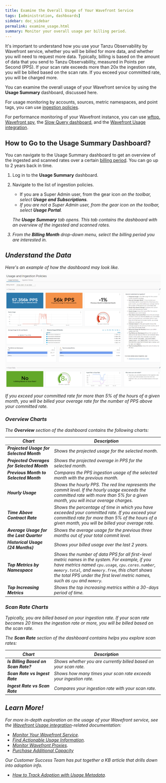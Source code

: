 ```yaml
---
title: Examine the Overall Usage of Your Wavefront Service
tags: [administration, dashboards]
sidebar: doc_sidebar
permalink: examine_usage.html
summary: Monitor your overall usage per billing period.
---
```


It's important to understand how you use your Tanzu Observability by Wavefront service, whether you will be billed for more data, and whether you will need to request more data. Typically, billing is based on the amount of data that you send to Tanzu Observability, measured in Points per Second (PPS). If your scan rate exceeds more than 20x the ingestion rate, you will be billed based on the scan rate. If you exceed your committed rate, you will be charged more.

You can examine the overall usage of your Wavefront service by using the **Usage Summary** dashboard, discussed here.

For usage monitoring by accounts, sources, metric namespaces, and point tags, you can use [ingestion policies](ingestion_policies.html).

For performance monitoring of your Wavefront instance, you can use [wftop, Wavefront spy](wavefront_monitoring_spy.html), the [Slow Query dashboard](monitoring_overview.html#find-slow-queries-and-improve-dashboard-response), and the [Wavefront Usage integration](wavefront_monitoring.html).

## How to Go to the Usage Summary Dashboard?

You can navigate to the Usage Summary dashboard to get an overview of the ingested and scanned rates over a certain [billing period](glossary.html#b). You can go up to 2 years back in time.

1. Log in to the **Usage Summary** dashboard.

2. Navigate to the list of ingestion policies.

    - If you are a Super Admin user, from the gear icon <i class="fa fa-cog"/> on the toolbar, select **Usage and Subscriptions**.
    - If you are not a Super Admin user, from the gear icon <i class="fa fa-cog"/> on the toolbar, select **Usage Portal**.

   The **Usage Summary** tab opens. This tab contains the dashboard with an overview of the ingested and scanned rates.
3. From the **Billing Month** drop-down menu, select the billing period you are interested in.
   
   
## Understand the Data

Here's an example of how the dashboard may look like.

![Example of the Usage Summary dashboard](images/usage_overview.png)

If you exceed your committed rate for more than 5% of the hours of a given month, you will be billed your overage rate for the number of PPS above your committed rate.

### Overview Charts

The **Overview** section of the dashboard contains the following charts:

<table style="width: 100%;">
<tbody>
<thead>
<tr><th width="30%">Chart</th><th width="70%">Description</th></tr>
</thead>
<tr>
<td><strong>Projected Usage for Selected Month</strong></td>
<td>Shows the projected usage for the selected month.</td></tr>
<tr>
<td><strong>Projected Overages for Selected Month</strong></td>
<td>Shows the projected overage in PPS for the selected month.</td>
</tr>
<tr>
<td><strong>Previous Month to Selected Month</strong></td>
<td>Compares the PPS ingestion usage of the selected month with the previous month.</td>
</tr>
<tr>
<td><strong>Hourly Usage</strong></td>
<td>Shows the hourly PPS. The red line represents the commit level. If the hourly usage exceeds the committed rate with more than 5% for a given month, you will incur overage charges.</td>
</tr>
<tr>
<td><strong>Time Above Contract Rate</strong></td>
<td>Shows the percentage of time in which you have exceeded your committed rate. If you exceed your committed rate for more than 5% of the hours of a given month, you will be billed your overage rate.</td>
</tr>
<tr>
<td><strong>Average Usage for the Last Quarter</strong></td>
<td>Shows the average usage for the previous three months out of your total commit level.</td>
</tr>
<tr>
<td><strong>Historical Usage (24 Months)</strong></td>
<td>Shows your billed usage over the last 2 years.</td>
</tr>
<tr>
<td><strong>Top Metrics by Namespace</strong></td>
<td>Shows the number of data PPS for all first-level metric names in the system. For example, if you have metrics named <code>cpu.usage</code>, <code>cpu.cores.number</code>, <code>memory.total</code>, and <code>memory.free</code>, this chart shows the total PPS under the first level metric names, such as <code>cpu</code> and <code>memory</code>.</td>
</tr>
<tr>
<td><strong>Top Increasing Metrics</strong></td>
<td>Shows the top increasing metrics within a 30-days period of time.</td>
</tr>
</tbody>
</table>

### Scan Rate Charts

Typically, you are billed based on your ingestion rate. If your scan rate becomes 20 times the ingestion rate or more, you will be billed based on the scan rate.

The **Scan Rate** section of the dashboard contains helps you explore scan rates:

<table style="width: 100%;">
<tbody>
<thead>
<tr><th width="30%">Chart</th><th width="70%">Description</th></tr>
</thead>
<tr>
<td><strong>Is Billing Based on Scan Rate?</strong></td>
<td>Shows whether you are currently billed based on your scan rate.</td></tr>
<tr>
<td><strong>Scan Rate vs Ingest Rate</strong></td>
<td>Shows how many times your scan rate exceeds your ingestion rate.</td>
</tr>
<tr>
<td><strong>Ingest Rate vs Scan Rate</strong></td>
<td>Compares your ingestion rate with your scan rate.</td>
</tr>
</tbody>
</table>
    
## Learn More!

For more in-depth exploration on the usage of your Wavefront service, see the [Wavefront Usage integration](system.html)-related documentation: 

* [Monitor Your Wavefront Service](wavefront_monitoring.html).
* [Find Actionable Usage Information](wavefront_usage_info.html).
* [Monitor Wavefront Proxies](monitoring_proxies.html).
* [Purchase Additional Capacity](purchase_additional_capacity.html)

Our Customer Success Team has put together a KB article that drills down into adoption info.

* [How to Track Adoption with Usage Metadata](https://tanzu.vmware.com/content/blog/how-to-track-wavefront-adoption-with-usage-metadata).
